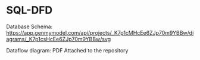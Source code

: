 # SQL-DFD

Database Schema:
https://app.genmymodel.com/api/projects/_K7p1cMHcEe6ZJp70m9YBBw/diagrams/_K7p1csHcEe6ZJp70m9YBBw/svg

Dataflow diagram:
PDF Attached to the repository
